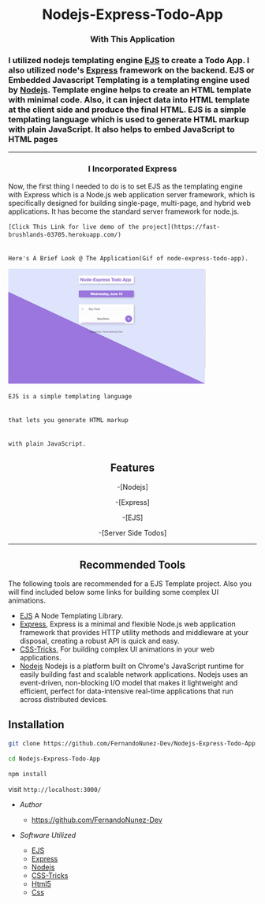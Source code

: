 
<h1 align="center">Nodejs-Express-Todo-App</h1>

 

<h3 align="center">With This Application<h3>
<p align="center">

I utilized nodejs templating engine [EJS](https://ejs.co) to create a Todo App. I also utilized
node's [Express](https://expressjs.com/) framework on the backend. EJS or Embedded Javascript Templating is a templating engine used by [Nodejs](https://nodejs.org/en/). Template engine helps to create an HTML template with minimal code. Also, it can inject data into  HTML template at the client side and produce the final HTML. EJS is a simple templating language which is used to generate HTML markup with plain JavaScript. It also helps to embed JavaScript to HTML pages
</p>

- - - - - - - - -

<h3 align="center">I Incorporated Express</h3>
<p align="center">

Now, the first thing I needed to do is to set EJS as the templating engine with Express which is a Node.js web    application server framework, which is specifically designed for building single-page, multi-page, and hybrid web  applications. It has become the standard server framework for node.js.
</p>


    [Click This Link for live demo of the project](https://fast-brushlands-03705.herokuapp.com/)
    
    
    Here's A Brief Look @ The Application(Gif of node-express-todo-app).
   ![node-express-todo-app.gif](assets/node-express-todo-app.gif)
    

    
    
    
    
    
    
   

    EJS is a simple templating language 

    
    that lets you generate HTML markup 
    
    
    with plain JavaScript. 
   

    



<h2 align="center">Features</h2>


<p align="center">
-[Nodejs]

<p align="center">
-[Express]

<p align="center">
-[EJS]

<p align="center">
-[Server Side Todos]



- - - - - - - - -

<p align="center">
  
<h2 align="center">Recommended Tools</h2>



The following tools are recommended for a EJS Template project. Also you will find included below some links for building some complex UI animations.
   
- [EJS](https://ejs.co/) A Node Templating Library.
- [Express](https://expressjs.com/), Express is a minimal and flexible Node.js web application framework that provides HTTP utility methods and middleware at your disposal, creating a robust API is quick and easy.
- [CSS-Tricks](https://css-tricks.com/building-a-complex-ui-animation-in-react-simply), For building complex UI animations in your web applications.
- [Nodejs](https://nodejs.org/en/) Nodejs is a platform built on Chrome's JavaScript runtime for easily building fast and scalable network applications. Nodejs uses an event-driven, non-blocking I/O model that makes it lightweight and efficient, perfect for data-intensive real-time applications that run across distributed devices.
</p>


<h2>Installation</h2>



   ```sh
   git clone https://github.com/FernandoNunez-Dev/Nodejs-Express-Todo-App
   ```

   ```sh
   cd Nodejs-Express-Todo-App
   ```

   ```sh
   npm install
   ```

   
   
   
  visit `http://localhost:3000/`


 
- _Author_
  
  - https://github.com/FernandoNunez-Dev
 
 


- _Software Utilized_
  
  - [EJS](https://ejs.co/) 
  - [Express](https://expressjs.com/)
  - [Nodejs](https://nodejs.org/en/)
  - [CSS-Tricks](https://css-tricks.com/building-a-complex-ui-animation-in-react-simply)
  - [Html5](https://html.com/)
  - [Css](http://www.css3.info/)
